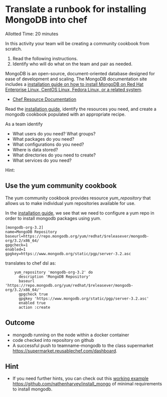 # Translate a runbook for installing MongoDB into chef
Allotted Time: 20 minutes

In this activity your team will be creating a community cookbook from scratch.

1. Read the following instructions.
2. Identify who will do what on the team and pair as needed.


MongoDB is an open-source, document-oriented database designed for ease of development and scaling.  The MongoDB documentation site includes a [installation guide on how to install MongoDB on Red Hat Enterprise Linux, CentOS Linux, Fedora Linux, or a related system](http://docs.mongodb.org/manual/tutorial/install-mongodb-on-red-hat-centos-or-fedora-linux/). 

* [Chef Resource Documentation](https://docs.chef.io/resources.html)

Read the [installation guide](http://docs.mongodb.org/manual/tutorial/install-mongodb-on-red-hat-centos-or-fedora-linux/), identify the resources you need, and create a mongodb cookbook populated with an appropriate recipe. 

As a team identify 

* What users do you need? What groups?
* What packages do you need?
* What configurations do you need?
* Where is data stored?
* What directories do you need to create?
* What services do you need?

Hint:

## Use the yum community cookbook

The yum community cookbook provides resource *yum_repository* that allows us to make individual yum repositories available for use. 

In the [installation guide](http://docs.mongodb.org/manual/tutorial/install-mongodb-on-red-hat-centos-or-fedora-linux/), we see that we need to configure a yum repo in order to install mongodb packages using yum. 


```
[mongodb-org-3.2]
name=MongoDB Repository
baseurl=https://repo.mongodb.org/yum/redhat/$releasever/mongodb-org/3.2/x86_64/
gpgcheck=1
enabled=1
gpgkey=https://www.mongodb.org/static/pgp/server-3.2.asc
```

translates to chef dsl as: 

```
    yum_repository 'mongodb-org-3.2' do
      description 'MongoDB Repository'
      baseurl 'https://repo.mongodb.org/yum/redhat/$releasever/mongodb-org/3.2/x86_64/'
      gpgcheck true
      gpgkey 'https://www.mongodb.org/static/pgp/server-3.2.asc'
      enabled true
      action :create
```

## Outcome 

* mongodb running on the node within a docker container
* code checked into repository on github
* A successful push to teamname-mongodb to the class supermarket https://supermarket.reusablechef.com/dashboard.


## Hint

* If you need further hints, you can check out this [working example](https://github.com/nathenharvey/install_mongo)  https://github.com/nathenharvey/install_mongo of minimal requirements to install mongodb.
